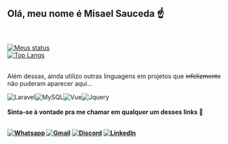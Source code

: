 ## Olá, meu nome é <strong>Misael Sauceda</strong> ☝️
<br>

[![Meus status](https://github-readme-stats-saxk-ijjfwxjaz-misaelcs.vercel.app/api?username=Misaelcs&show_icons=true&theme=dark)](https://github.com/Misaelcs)
</br>
[![Top Langs](https://github-readme-stats-saxk-ijjfwxjaz-misaelcs.vercel.app/api/top-langs/?username=Misaelcs&layout=compact&theme=dark)](https://github.com/Misaelcs)
</br></br>

Além dessas, ainda utilizo outras linguagens em projetos que ~~infelizmente~~ não puderam aparecer aqui...
<div>
<img src="https://img.shields.io/badge/Laravel-FF2D20?style=for-the-badge&logo=laravel&logoColor=white" alt="Laravel"><img src="https://img.shields.io/badge/MySQL-00000F?style=for-the-badge&logo=mysql&logoColor=white" alt="MySQL"><img src="https://img.shields.io/badge/Vue.js-35495E?style=for-the-badge&logo=vue.js&logoColor=4FC08D" alt="Vue"><img src="https://img.shields.io/badge/jQuery-0769AD?style=for-the-badge&logo=jquery&logoColor=white" alt="Jquery">
</div>
<br>
<strong>Sinta-se à vontade pra me chamar em qualquer um desses links 🚀<strong>
</br>
</br>

[![Whatsapp](https://img.shields.io/badge/WhatsApp-25D366?style=for-the-badge&logo=whatsapp&logoColor=white)](https://wa.me/+5555991819840)
[![Gmail](https://img.shields.io/badge/Gmail-D14836?style=for-the-badge&logo=gmail&logoColor=white)](mailto:misael.dev@hotmail.com)
[![Discord](https://img.shields.io/badge/Discord-7289DA?style=for-the-badge&logo=discord&logoColor=white)](https://discordapp.com/users/988509001761312858)
[![LinkedIn](https://img.shields.io/badge/LinkedIn-0077B5?style=for-the-badge&logo=linkedin&logoColor=white)](https://www.linkedin.com/in/misael-sauceda/)
